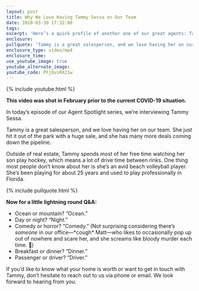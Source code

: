 ```yaml
---
layout: post
title: Why We Love Having Tammy Sessa on Our Team
date: 2020-03-30 17:32:00
tags:
excerpt: 'Here’s a quick profile of another one of our great agents: Tammy Sessa.'
enclosure:
pullquote: 'Tammy is a great salesperson, and we love having her on our team.'
enclosure_type: video/mp4
enclosure_time:
use_youtube_image: true
youtube_alternate_image:
youtube_code: PFjbvsRX21w
---
```


{% include youtube.html %}

**This video was shot in February prior to the current COVID-19 situation.**

In today’s episode of our Agent Spotlight series, we’re interviewing Tammy Sessa.&nbsp;

Tammy is a great salesperson, and we love having her on our team. She just hit it out of the park with a huge sale, and she has many more deals coming down the pipeline.&nbsp;

Outside of real estate, Tammy spends most of her free time watching her son play hockey, which means a lot of drive time between rinks. One thing most people don’t know about her is she’s an avid beach volleyball player. She’s been playing for about 25 years and used to play professionally in Florida.&nbsp;

{% include pullquote.html %}

**Now for a little lightning round Q&A:**

* Ocean or mountain? “Ocean.”
* Day or night? “Night.”&nbsp;
* Comedy or horror? “Comedy.” (Not surprising considering there’s *someone* in our office—\*cough\* Matt—who likes to occasionally pop up out of nowhere and scare her, and she screams like bloody murder each time. 👻)
* Breakfast or dinner? “Dinner.”
* Passenger or driver? “Driver.”

If you’d like to know what your home is worth or want to get in touch with Tammy, don’t hesitate to reach out to us via phone or email. We look forward to hearing from you.&nbsp;